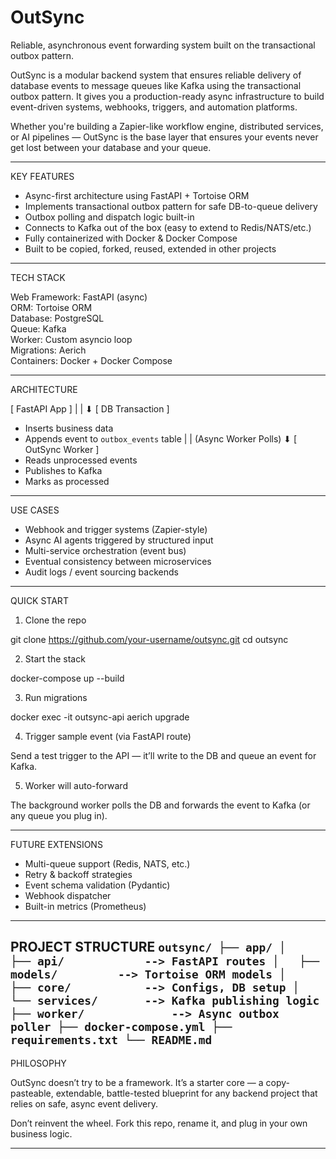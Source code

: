 # OutSync

Reliable, asynchronous event forwarding system built on the transactional outbox pattern.

OutSync is a modular backend system that ensures reliable delivery of database events to message queues like Kafka using the transactional outbox pattern. It gives you a production-ready async infrastructure to build event-driven systems, webhooks, triggers, and automation platforms.

Whether you're building a Zapier-like workflow engine, distributed services, or AI pipelines — OutSync is the base layer that ensures your events never get lost between your database and your queue.

----------------------------

KEY FEATURES

- Async-first architecture using FastAPI + Tortoise ORM
- Implements transactional outbox pattern for safe DB-to-queue delivery
- Outbox polling and dispatch logic built-in
- Connects to Kafka out of the box (easy to extend to Redis/NATS/etc.)
- Fully containerized with Docker & Docker Compose
- Built to be copied, forked, reused, extended in other projects

----------------------------

TECH STACK

Web Framework: FastAPI (async)  
ORM: Tortoise ORM  
Database: PostgreSQL  
Queue: Kafka  
Worker: Custom asyncio loop  
Migrations: Aerich  
Containers: Docker + Docker Compose

----------------------------

ARCHITECTURE

[ FastAPI App ]
      |
      |  ⬇
[ DB Transaction ]
  - Inserts business data
  - Appends event to `outbox_events` table
      |
      | (Async Worker Polls)
      ⬇
[ OutSync Worker ]
  - Reads unprocessed events
  - Publishes to Kafka
  - Marks as processed

----------------------------

USE CASES

- Webhook and trigger systems (Zapier-style)
- Async AI agents triggered by structured input
- Multi-service orchestration (event bus)
- Eventual consistency between microservices
- Audit logs / event sourcing backends

----------------------------

QUICK START

1. Clone the repo

git clone https://github.com/your-username/outsync.git
cd outsync

2. Start the stack

docker-compose up --build

3. Run migrations

docker exec -it outsync-api aerich upgrade

4. Trigger sample event (via FastAPI route)

Send a test trigger to the API — it’ll write to the DB and queue an event for Kafka.

5. Worker will auto-forward

The background worker polls the DB and forwards the event to Kafka (or any queue you plug in).

----------------------------

FUTURE EXTENSIONS

- Multi-queue support (Redis, NATS, etc.)
- Retry & backoff strategies
- Event schema validation (Pydantic)
- Webhook dispatcher
- Built-in metrics (Prometheus)

----------------------------

PROJECT STRUCTURE
``
outsync/
├── app/
│   ├── api/            --> FastAPI routes
│   ├── models/         --> Tortoise ORM models
│   ├── core/           --> Configs, DB setup
│   └── services/       --> Kafka publishing logic
├── worker/             --> Async outbox poller
├── docker-compose.yml
├── requirements.txt
└── README.md
``
----------------------------

PHILOSOPHY

OutSync doesn’t try to be a framework. It’s a starter core — a copy-pasteable, extendable, battle-tested blueprint for any backend project that relies on safe, async event delivery.

Don’t reinvent the wheel. Fork this repo, rename it, and plug in your own business logic.

----------------------------

